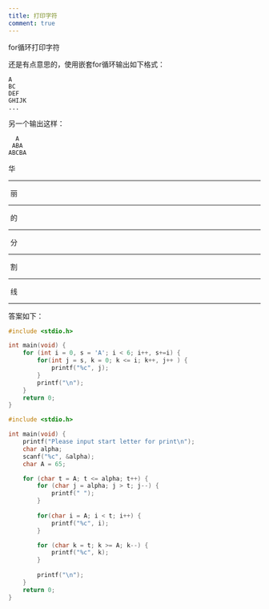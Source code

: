 ```yaml
---
title: 打印字符
comment: true
---
```


for循环打印字符

<!--more-->

还是有点意思的，使用嵌套for循环输出如下格式：

```
A
BC
DEF
GHIJK
...
```



另一个输出这样：

```
  A  
 ABA 
ABCBA
```





华

------



​					丽

------



​									的

------



​													分

------



​																	割

------



​																					线

------



答案如下：

```C
#include <stdio.h>

int main(void) {
    for (int i = 0, s = 'A'; i < 6; i++, s+=i) {  
        for(int j = s, k = 0; k <= i; k++, j++ ) {
            printf("%c", j);
        }
        printf("\n");
    }
    return 0;
}
```



```C
#include <stdio.h>

int main(void) {
    printf("Please input start letter for print\n");   
    char alpha;
    scanf("%c", &alpha);
    char A = 65;

    for (char t = A; t <= alpha; t++) {   
        for (char j = alpha; j > t; j--) {
            printf(" ");
        }
        
        for(char i = A; i < t; i++) {     
            printf("%c", i);
        }

        for (char k = t; k >= A; k--) {   
            printf("%c", k);
        }
        
        printf("\n");
    }
    return 0;
}
```

